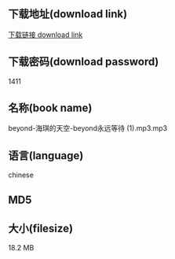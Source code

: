 ## 下载地址(download link)
[下载链接 download link](https://tutu365.netlify.app/?s=beyond-%E6%B5%B7%E7%90%AA%E7%9A%84%E5%A4%A9%E7%A9%BA-beyond%E6%B0%B8%E8%BF%9C%E7%AD%89%E5%BE%85+%281%29.mp3)

## 下载密码(download password)
1411

## 名称(book name)
beyond-海琪的天空-beyond永远等待 (1).mp3.mp3

## 语言(language)
chinese

## MD5


## 大小(filesize)
18.2 MB
